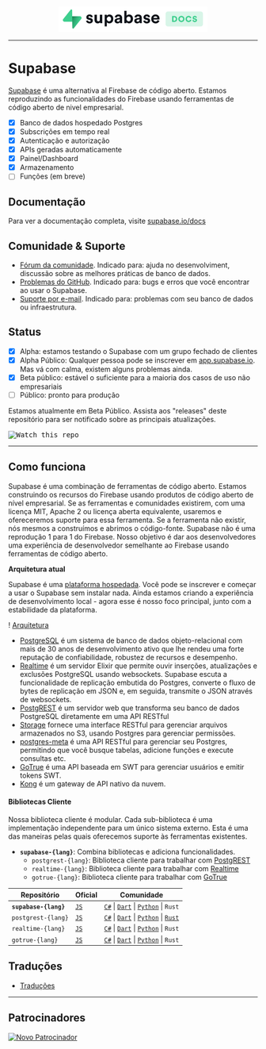 <p align="center">
    <img width="300" src="https://raw.githubusercontent.com/supabase/supabase/master/web/static/supabase-light-with-background.svg"/>
</p>

---

# Supabase

[Supabase](https://supabase.io) é uma alternativa al Firebase de código aberto. Estamos reproduzindo as funcionalidades do Firebase usando ferramentas de código aberto de nivel empresarial.

- [x] Banco de dados hospedado Postgres
- [x] Subscrições em tempo real
- [x] Autenticação e autorização
- [x] APIs geradas automaticamente
- [x] Painel/Dashboard
- [x] Armazenamento
- [ ] Funções (em breve)

## Documentação

Para ver a documentação completa, visite [supabase.io/docs](https://supabase.io/docs)

## Comunidade & Suporte

- [Fórum da comunidade](https://github.com/supabase/supabase/discussions). Indicado para: ajuda no desenvolviment, discussão sobre as melhores práticas de banco de dados.
- [Problemas do GitHub](https://github.com/supabase/supabase/issues). Indicado para: bugs e erros que você encontrar ao usar o Supabase.
- [Suporte por e-mail](https://supabase.io/docs/support#business-support). Indicado para: problemas com seu banco de dados ou infraestrutura.


## Status

- [x] Alpha: estamos testando o Supabase com um grupo fechado de clientes
- [x] Alpha Público: Qualquer pessoa pode se inscrever em [app.supabase.io](https://app.supabase.io). Mas vá com calma, existem alguns problemas ainda.
- [x] Beta público: estável o suficiente para a maioria dos casos de uso não empresariais
- [ ] Público: pronto para produção

Estamos atualmente em Beta Público. Assista aos "releases" deste repositório para ser notificado sobre as principais atualizações.

<kbd><img src="https://gitcdn.link/repo/supabase/supabase/master/web/static/watch-repo.gif" alt="Watch this repo"/></kbd>

---

## Como funciona

Supabase é uma combinação de ferramentas de código aberto. Estamos construindo os recursos do Firebase usando produtos de código aberto de nível empresarial. Se as ferramentas e comunidades existirem, com uma licença MIT, Apache 2 ou licença aberta equivalente, usaremos e ofereceremos suporte para essa ferramenta. Se a ferramenta não existir, nós mesmos a construímos e abrimos o código-fonte. Supabase não é uma reprodução 1 para 1 do Firebase. Nosso objetivo é dar aos desenvolvedores uma experiência de desenvolvedor semelhante ao Firebase usando ferramentas de código aberto.

**Arquitetura atual**

Supabase é uma [plataforma hospedada](https://app.supabase.io). Você pode se inscrever e começar a usar o Supabase sem instalar nada. Ainda estamos criando a experiência de desenvolvimento local - agora esse é nosso foco principal, junto com a estabilidade da plataforma.

! [Arquitetura](https://supabase.io/assets/images/supabase-architecture-9050a7317e9ec7efb7807f5194122e48.png)

- [PostgreSQL](https://www.postgresql.org/) é um sistema de banco de dados objeto-relacional com mais de 30 anos de desenvolvimento ativo que lhe rendeu uma forte reputação de confiabilidade, robustez de recursos e desempenho.
- [Realtime](https://github.com/supabase/realtime) é um servidor Elixir que permite ouvir inserções, atualizações e exclusões PostgreSQL usando websockets. Supabase escuta a funcionalidade de replicação embutida do Postgres, converte o fluxo de bytes de replicação em JSON e, em seguida, transmite o JSON através de websockets.
- [PostgREST](http://postgrest.org/) é um servidor web que transforma seu banco de dados PostgreSQL diretamente em uma API RESTful
- [Storage](https://github.com/supabase/storage-api) fornece uma interface RESTful para gerenciar arquivos armazenados no S3, usando Postgres para gerenciar permissões.
- [postgres-meta](https://github.com/supabase/postgres-meta) é uma API RESTful para gerenciar seu Postgres, permitindo que você busque tabelas, adicione funções e execute consultas etc.
- [GoTrue](https://github.com/netlify/gotrue) é uma API baseada em SWT para gerenciar usuários e emitir tokens SWT.
- [Kong](https://github.com/Kong/kong) é um gateway de API nativo da nuvem.

#### Bibliotecas Cliente

Nossa biblioteca cliente é modular. Cada sub-biblioteca é uma implementação independente para um único sistema externo. Esta é uma das maneiras pelas quais oferecemos suporte às ferramentas existentes.

- **`supabase-{lang}`**: Combina bibliotecas e adiciona funcionalidades.
   - `postgrest-{lang}`: Biblioteca cliente para trabalhar com [PostgREST](https://github.com/postgrest/postgrest)
   - `realtime-{lang}`: Biblioteca cliente para trabalhar com [Realtime](https://github.com/supabase/realtime)
   - `gotrue-{lang}`: Biblioteca cliente para trabalhar com [GoTrue](https://github.com/netlify/gotrue)

| Repositório           | Oficial                                          | Comunidade                                                                                                                                                                                                                 |
| --------------------- | ------------------------------------------------ | -------------------------------------------------------------------------------------------------------------------------------------------------------------------------------------------------------------------------- |
| **`supabase-{lang}`** | [`JS`](https://github.com/supabase/supabase-js)  | [`C#`](https://github.com/supabase/supabase-csharp) \| [`Dart`](https://github.com/supabase/supabase-dart) \| [`Python`](https://github.com/supabase/supabase-py) \| `Rust`                                                |
| `postgrest-{lang}`    | [`JS`](https://github.com/supabase/postgrest-js) | [`C#`](https://github.com/supabase/postgrest-csharp) \| [`Dart`](https://github.com/supabase/postgrest-dart) \| [`Python`](https://github.com/supabase/postgrest-py) \| [`Rust`](https://github.com/supabase/postgrest-rs) |
| `realtime-{lang}`     | [`JS`](https://github.com/supabase/realtime-js)  | [`C#`](https://github.com/supabase/realtime-csharp) \| [`Dart`](https://github.com/supabase/realtime-dart) \| [`Python`](https://github.com/supabase/realtime-py) \| `Rust`                                                |
| `gotrue-{lang}`       | [`JS`](https://github.com/supabase/gotrue-js)    | [`C#`](https://github.com/supabase/gotrue-csharp) \| [`Dart`](https://github.com/supabase/gotrue-dart) \| [`Python`](https://github.com/supabase/gotrue-py) \| `Rust`                                                      |

<!--- Remove this list if you're traslating to another language, it's hard to keep updated across multiple files-->
<!--- Keep only the link to the list of translation files-->
## Traduções

- [Traduções](/i18n/languages.md) <!--- Keep only the this-->

---

## Patrocinadores

[![Novo Patrocinador](https://user-images.githubusercontent.com/10214025/90518111-e74bbb00-e198-11ea-8f88-c9e3c1aa4b5b.png)](https://github.com/sponsors/supabase)
